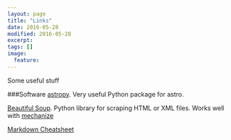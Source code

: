 ```yaml
---
layout: page
title: "Links"
date: 2016-05-28
modified: 2016-05-28
excerpt:
tags: []
image:
  feature:
---
```


Some useful stuff

###Software
[astropy](http://www.astropy.org). Very useful Python package for astro.

[Beautiful Soup](https://www.crummy.com/software/BeautifulSoup/). Python library for scraping HTML or XML files. Works well with [mechanize](http://wwwsearch.sourceforge.net/mechanize/)

[Markdown Cheatsheet](https://github.com/adam-p/markdown-here/wiki/Markdown-Cheatsheet)

